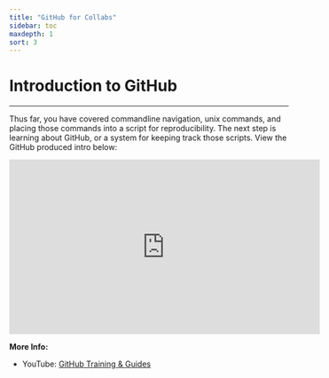 ```yaml
---
title: "GitHub for Collabs"
sidebar: toc
maxdepth: 1
sort: 3
---
```



# Introduction to GitHub

---

Thus far, you have covered commandline navigation, unix commands, and placing those commands into a script for reproducibility. The next step is learning about GitHub, or a system for keeping track those scripts. View the GitHub produced intro below: 

<iframe width="560" height="315" src="https://www.youtube.com/embed/noZnOSpcjYY" frameborder="0" allow="accelerometer; autoplay; clipboard-write; encrypted-media; gyroscope; picture-in-picture" allowfullscreen></iframe>

**More Info:**

* YouTube: [GitHub Training & Guides](https://www.youtube.com/channel/UCP7RrmoueENv9TZts3HXXtw)

